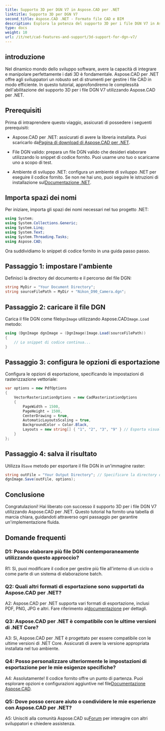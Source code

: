 ```yaml
---
title: Supporto 3D per DGN V7 in Aspose.CAD per .NET
linktitle: Supporto 3D per DGN V7
second_title: Aspose.CAD .NET - Formato file CAD e BIM
description: Esplora la potenza del supporto 3D per i file DGN V7 in Aspose.CAD per .NET. Segui la nostra guida passo passo per integrare e manipolare facilmente i file CAD.
type: docs
weight: 10
url: /it/net/cad-features-and-support/3d-support-for-dgn-v7/
---
```

## introduzione

Nel dinamico mondo dello sviluppo software, avere la capacità di integrare e manipolare perfettamente i dati 3D è fondamentale. Aspose.CAD per .NET offre agli sviluppatori un robusto set di strumenti per gestire i file CAD in modo efficiente. In questo tutorial, approfondiremo le complessità dell'abilitazione del supporto 3D per i file DGN V7 utilizzando Aspose.CAD per .NET.

## Prerequisiti

Prima di intraprendere questo viaggio, assicurati di possedere i seguenti prerequisiti:

-  Aspose.CAD per .NET: assicurati di avere la libreria installata. Puoi scaricarlo da[Pagina di download di Aspose.CAD per .NET](https://releases.aspose.com/cad/net/).

- File DGN valido: prepara un file DGN valido che desideri elaborare utilizzando lo snippet di codice fornito. Puoi usarne uno tuo o scaricarne uno a scopo di test.

- Ambiente di sviluppo .NET: configura un ambiente di sviluppo .NET per eseguire il codice fornito. Se non ne hai uno, puoi seguire le istruzioni di installazione sul[Documentazione .NET](https://docs.microsoft.com/en-us/dotnet/core/install/).

## Importa spazi dei nomi

Per iniziare, importa gli spazi dei nomi necessari nel tuo progetto .NET:

```csharp
using System;
using System.Collections.Generic;
using System.Linq;
using System.Text;
using System.Threading.Tasks;
using Aspose.CAD;
```

Ora suddividiamo lo snippet di codice fornito in una guida passo passo.

## Passaggio 1: impostare l'ambiente

Definisci la directory del documento e il percorso del file DGN:

```csharp
string MyDir = "Your Document Directory";
string sourceFilePath = MyDir + "Nikon_D90_Camera.dgn";
```

## Passaggio 2: caricare il file DGN

 Carica il file DGN come file`DgnImage` utilizzando Aspose.CAD`Image.Load` metodo:

```csharp
using (DgnImage dgnImage = (DgnImage)Image.Load(sourceFilePath))
{
    // Lo snippet di codice continua...
}
```

## Passaggio 3: configura le opzioni di esportazione

Configura le opzioni di esportazione, specificando le impostazioni di rasterizzazione vettoriale:

```csharp
var options = new PdfOptions
{
    VectorRasterizationOptions = new CadRasterizationOptions
    {
        PageWidth = 1500,
        PageHeight = 1500,
        CenterDrawing = true,
        AutomaticLayoutsScaling = true,
        BackgroundColor = Color.Black,
        Layouts = new string[] { "1", "2", "3", "9" } // Esporta visualizzazioni specifiche
    }
};
```

## Passaggio 4: salva il risultato

 Utilizza il`Save` metodo per esportare il file DGN in un'immagine raster:

```csharp
string outFile = "Your Output Directory"; // Specificare la directory di output
dgnImage.Save(outFile, options);
```

## Conclusione

Congratulazioni! Hai liberato con successo il supporto 3D per i file DGN V7 utilizzando Aspose.CAD per .NET. Questo tutorial ha fornito una tabella di marcia chiara, guidandoti attraverso ogni passaggio per garantire un'implementazione fluida.

## Domande frequenti

### D1: Posso elaborare più file DGN contemporaneamente utilizzando questo approccio?

R1: Sì, puoi modificare il codice per gestire più file all'interno di un ciclo o come parte di un sistema di elaborazione batch.

### Q2: Quali altri formati di esportazione sono supportati da Aspose.CAD per .NET?

 A2: Aspose.CAD per .NET supporta vari formati di esportazione, inclusi PDF, PNG, JPG e altri. Fare riferimento al[documentazione](https://reference.aspose.com/cad/net/) per dettagli.

### Q3: Aspose.CAD per .NET è compatibile con le ultime versioni di .NET Core?

A3: Sì, Aspose.CAD per .NET è progettato per essere compatibile con le ultime versioni di .NET Core. Assicurati di avere la versione appropriata installata nel tuo ambiente.

### Q4: Posso personalizzare ulteriormente le impostazioni di esportazione per le mie esigenze specifiche?

 A4: Assolutamente! Il codice fornito offre un punto di partenza. Puoi esplorare opzioni e configurazioni aggiuntive nel file[Documentazione Aspose.CAD](https://reference.aspose.com/cad/net/).

### Q5: Dove posso cercare aiuto o condividere le mie esperienze con Aspose.CAD per .NET?

A5: Unisciti alla comunità Aspose.CAD su[Forum](https://forum.aspose.com/c/cad/19) per interagire con altri sviluppatori e chiedere assistenza.